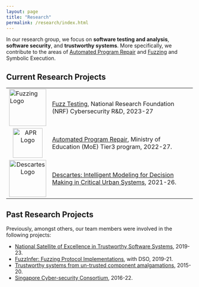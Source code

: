 ```yaml
---
layout: page
title: "Research"
permalink: /research/index.html
---
```


In our research group, we focus on **software testing and analysis**, **software security**, and **trustworthy systems**. More specifically, we contribute to the areas of [Automated Program Repair](https://nus-apr.github.io) and [Fuzzing](/fuzzing/) and Symbolic Execution.

## Current Research Projects

<table style="border: none">
  
  <tr>
    <td style="border: none">
    <a href="/fuzzing/"><img src="{{ 'images/fuzzing_overview.jpg' | relative_url }}" width="100" alt="Fuzzing Logo"/></a></td>
    <td style="border: none"><a href="/fuzzing/">Fuzz Testing</a>, National Research Foundation (NRF) Cybersecurity R&D, 2023-27</td>
  </tr>
  
  <tr>
    <td style="border: none" align="center">
    <a href="https://nus-apr.github.io"><img src="{{ 'images/apr_logo_transparent.png' | relative_url }}" width="80" alt="APR Logo"/></a></td>
    <td style="border: none">
    <a href="https://nus-apr.github.io">Automated Program Repair</a>, Ministry of Education (MoE) Tier3 program, 2022-27.
    </td>
  </tr>
  
  <tr>
    <td style="border: none" align="center">
    <a href="https://descartes.cnrsatcreate.cnrs.fr/"><img src="{{ 'images/descartes_logo.png' | relative_url }}" width="100" alt="Descartes Logo"/></a>
    </td>
    <td style="border: none" >
    <a href="https://descartes.cnrsatcreate.cnrs.fr/">Descartes: Intelligent Modeling for Decision Making in Critical Urban Systems</a>, 2021-26.
    </td>
  </tr>
  
</table>


## Past Research Projects


Previously, amongst others, our team members were involved in the following projects:

* [National Satellite of Excellence in Trustworthy Software Systems](https://www.comp.nus.edu.sg/~nsoe-tss), 2019-23.
* [FuzzInfer: Fuzzing Protocol Implementations](https://fuzzinfer.github.io/), with DSO, 2019-21.
* [Trustworthy systems from un-trusted component amalgamations](http://www.comp.nus.edu.sg/~tsunami/), 2015-20.
* [Singapore Cyber-security Consortium](http://sgcsc.sg/), 2016-22.



